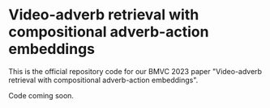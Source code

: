 # Video-adverb retrieval with compositional adverb-action embeddings
This is the official repository code for our BMVC 2023 paper "Video-adverb retrieval with compositional adverb-action embeddings".

Code coming soon.
